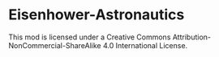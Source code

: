 # Eisenhower-Astronautics
 This mod is licensed under a Creative Commons Attribution-NonCommercial-ShareAlike 4.0 International License.
